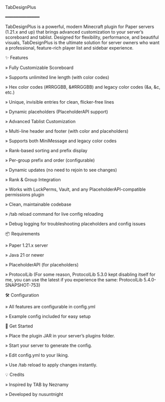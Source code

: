TabDesignPlus

━━━━━━━━━━━━━

TabDesignPlus is a powerful, modern Minecraft plugin for Paper servers (1.21.x and up) that brings advanced customization to your server’s scoreboard and tablist. Designed for flexibility, performance, and beautiful visuals, TabDesignPlus is the ultimate solution for server owners who want a professional, feature-rich player list and sidebar experience.

✨ Features

» Fully Customizable Scoreboard

» Supports unlimited line length (with color codes)

» Hex color codes (#RRGGBB, &#RRGGBB) and legacy color codes (&a, &c, etc.)

» Unique, invisible entries for clean, flicker-free lines

» Dynamic placeholders (PlaceholderAPI support)

» Advanced Tablist Customization

» Multi-line header and footer (with color and placeholders)

» Supports both MiniMessage and legacy color codes

» Rank-based sorting and prefix display

» Per-group prefix and order (configurable)

» Dynamic updates (no need to rejoin to see changes)

» Rank & Group Integration

» Works with LuckPerms, Vault, and any PlaceholderAPI-compatible permissions plugin

» Clean, maintainable codebase

» /tab reload command for live config reloading

» Debug logging for troubleshooting placeholders and config issues

📦 Requirements

» Paper 1.21.x server

» Java 21 or newer

» PlaceholderAPI (for placeholders)

» ProtocolLib (For some reason, ProtocolLib 5.3.0 kept disabling itself for me, you can use the latest if you experience the same: ProtocolLib 5.4.0-SNAPSHOT-753)

🛠️ Configuration

» All features are configurable in config.yml

» Example config included for easy setup

🚀 Get Started

» Place the plugin JAR in your server’s plugins folder.

» Start your server to generate the config.

» Edit config.yml to your liking.

» Use /tab reload to apply changes instantly.

💡 Credits

» Inspired by TAB by Neznamy

» Developed by nusuntnight
